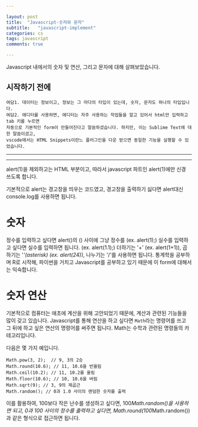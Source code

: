 ```yaml
---

layout: post
title:  "Javascript-숫자와 문자"
subtitle:   "javascript-implement"
categories: cs
tags: javascript
comments: true

---
```


Javascript 내에서의 숫자 및 연산, 그리고 문자에 대해 살펴보았습니다. 

## 시작하기 전에

```
여담1. 데이터는 정보이고, 정보는 그 마다의 타입이 있는데, 숫자, 문자도 하나의 타입입니다.  
여담2. 에디터를 사용하면, 에디터는 자주 사용하는 작업들을 알고 있어서 html만 입력하고 tab 키를 누르면
자동으로 기본적인 form이 만들어진다고 말씀하셨습니다. 하지만, 이는 Sublime Text에 대한 말씀이셨고,
vscode에서는 HTML Snippets이란느 플러그인을 다운 받으면 동일한 기능을 실행할 수 있었습니다. 
```
---
<!DOCTYPE html>
<html>  
    <head>
        <title></title>
    </head>
    <body>
        <script type ="text/javascript">
            alert(1);
            </script>
    </body>
</html>

---

alert(1)을 제외하고는 HTML 부분이고, 따라서 javascript 파트인 alert(1)에만 신경 쓰도록 합니다.  

기본적으로 alert는 경고창을 띄우는 코드였고, 경고창을 출력하기 싫다면 alert대신 console.log를 사용하면 됩니다.

# 숫자

정수를 입력하고 싶다면 alert()의 () 사이에 그냥 정수를 (ex. alert(1);) 
실수를 입력하고 싶다면 실수를 입력하면 됩니다. (ex. alert(1.1);)
더하기는 '+' (ex. alert(1+1)), 곱하기는 '*'(asterisk) (ex. alert(2*4)), 나누기는 '/'를 사용하면 됩니다.
통계학을 공부하며 R로 시작해, 파이썬을 거치고 Javascript를 공부하고 있기 때문에 이 form에 대해서는 익숙합니다.

# 숫자 연산

기본적으로 컴퓨터는 애초에 계산을 위해 고안되었기 때문에, 계산과 관련된 기능들을 많이 갖고 있습니다.
Javascript를 통해 연산을 하고 싶다면 `Math`라는 명령어를 쓰고 그 뒤에 하고 싶은 연산의 명령어를 써주면 됩니다.
Math는 수학과 관련된 명령들의 카테고리입니다.

다음은 몇 가지 예입니다.

```
Math.pow(3, 2);  // 9, 3의 2승
Math.round(10.6); // 11, 10.6을 반올림
Math.ceil(10.2); // 11, 10.2를 올림
Math.floor(10.6); // 10, 10.6을 버림
Math.sqrt(9); // 3, 9의 제곱근
Math.random(); // 0과 1.0 사이의 랜덤한 숫자를 출력
```  
이를 활용하여, 100보다 작은 난수를 생성하고 싶다면, 100*Math.random()을 사용하면 되고,
0과 100 사이의 정수를 출력하고 싶다면, Math.round(100*Math.random())과 같은 형식으로 접근하면 됩니다. 
